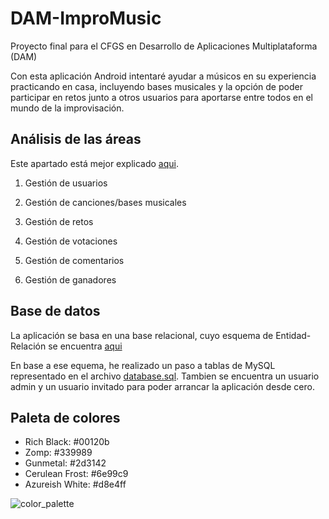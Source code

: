 # DAM-ImproMusic

Proyecto final para el CFGS en Desarrollo de Aplicaciones Multiplataforma (DAM)

Con esta aplicación Android intentaré ayudar a músicos en su experiencia practicando en casa, incluyendo bases musicales y la opción de poder
participar en retos junto a otros usuarios para aportarse entre todos en el mundo de la improvisación.

## Análisis de las áreas

Este apartado está mejor explicado [aqui](Abril.md).

1. Gestión de usuarios

2. Gestión de canciones/bases musicales

3. Gestión de retos

4. Gestión de votaciones

5. Gestión de comentarios

6. Gestión de ganadores

## Base de datos

La aplicación se basa en una base relacional, cuyo esquema de Entidad-Relación se encuentra [aqui](Abril.md#modelo-entidad-relación-de-mi-proyecto)

En base a ese equema, he realizado un paso a tablas de MySQL representado en el archivo [database.sql](database.sql).
Tambien se encuentra un usuario admin y un usuario invitado para poder arrancar la aplicación desde cero.

## Paleta de colores

- Rich Black: #00120b
- Zomp: #339989
- Gunmetal: #2d3142
- Cerulean Frost: #6e99c9
- Azureish White: #d8e4ff

![color_palette](https://i.imgur.com/ugem46M.png)
